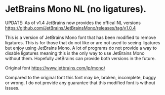 # JetBrains Mono NL (no ligatures).

UPDATE: As of v1.4 JetBrains now provides the offical NL versions https://github.com/JetBrains/JetBrainsMono/releases/tag/v1.0.4

This is a version of JetBrains Mono font that has been modified to remove ligatures. This is for those that do not like or are not used to seeing ligatures but enjoy using JetBrains Mono. A lot of programs do not provide a way to disable ligatures meaning this is the only way to use JetBrains Mono without them. Hopefully JetBrains can provide both versions in the future.

Original font https://www.jetbrains.com/lp/mono/

Compared to the original font this font may be, broken, incomplete, buggy or wrong. I do not provide any guarantee that this modified font is without issues.
